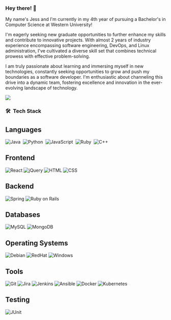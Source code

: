 ### Hey there! 👋

My name's Jess and I'm currently in my 4th year of pursuing a Bachelor's in Computer Science at Western University! 

I'm eagerly seeking new graduate opportunities to further enhance my skills and contribute to innovative projects. With almost 2 years of industry experience encompassing software engineering, DevOps, and Linux administration, I've cultivated a diverse skill set that combines technical prowess with effective problem-solving.

I am truly passionate about learning and immersing myself in new technologies, constantly seeking opportunities to grow and push my boundaries as a software developer. I'm enthusiastic about channeling this drive into a dynamic team, fostering excellence and innovation in  the ever-evolving landscape of technology.

<a href="https://www.linkedin.com/in/li-jessica-cs//" target="_blank"><img src="https://img.shields.io/badge/-Jessica Li-0077B5?style=for-the-badge&logo=Linkedin&logoColor=white"/></a>
### 🛠 &nbsp;Tech Stack
## Languages
![Java](https://img.shields.io/badge/java-%23ED8B00.svg?&style=for-the-badge&logo=java&logoColor=white)&nbsp;
![Python](https://img.shields.io/badge/python%20-%2314354C.svg?&style=for-the-badge&logo=python&logoColor=white)&nbsp;
![JavaScript](https://img.shields.io/badge/javascript-%23ED8B00.svg?&style=for-the-badge&logo=javascript&logoColor=white)&nbsp;
![Ruby](https://img.shields.io/badge/Ruby-CC342D?style=for-the-badge&logo=ruby&logoColor=white)&nbsp;
![C++](https://img.shields.io/badge/C++-blue.svg?style=for-the-badge&logo=c%2B%2B)&nbsp;

## Frontend
![React](https://img.shields.io/badge/react%20-%2320232a.svg?&style=for-the-badge&logo=react&logoColor=%2361DAFB)
![jQuery](https://img.shields.io/badge/jQuery-0769AD?style=for-the-badge&logo=jquery&logoColor=white)
![HTML](https://img.shields.io/badge/HTML5-E34F26?style=for-the-badge&logo=html5&logoColor=white)
![CSS](https://img.shields.io/badge/CSS3-1572B6?style=for-the-badge&logo=css3&logoColor=white)

## Backend
![Spring](https://img.shields.io/badge/Spring-6DB33F?style=for-the-badge&logo=spring&logoColor=white) 
![Ruby on Rails](https://img.shields.io/badge/Ruby_on_Rails-CC0000?style=for-the-badge&logo=ruby-on-rails&logoColor=white)

## Databases
![MySQL](https://img.shields.io/badge/MySQL-005C84?style=for-the-badge&logo=mysql&logoColor=white)
![MongoDB](https://img.shields.io/badge/MongoDB-4EA94B?style=for-the-badge&logo=mongodb&logoColor=white)

## Operating Systems
![Debian](https://img.shields.io/badge/Debian-A81D33?style=for-the-badge&logo=debian&logoColor=white)
![RedHat](https://img.shields.io/badge/Red%20Hat-EE0000?style=for-the-badge&logo=redhat&logoColor=white)
![Windows](https://img.shields.io/badge/Windows-0078D6?style=for-the-badge&logo=windows&logoColor=white)

## Tools
![Git](https://img.shields.io/badge/GIT-E44C30?style=for-the-badge&logo=git&logoColor=white)
![Jira](https://img.shields.io/badge/Jira-0052CC?style=for-the-badge&logo=Jira&logoColor=white)
![Jenkins](https://img.shields.io/badge/Jenkins-D24939?style=for-the-badge&logo=Jenkins&logoColor=whit)
![Ansible](https://img.shields.io/badge/Ansible-000000?style=for-the-badge&logo=ansible&logoColor=white)
![Docker](https://img.shields.io/badge/Docker-2CA5E0?style=for-the-badge&logo=docker&logoColor=white)
![Kubernetes](https://img.shields.io/badge/kubernetes-326ce5.svg?&style=for-the-badge&logo=kubernetes&logoColor=white)

## Testing
![JUnit](https://img.shields.io/badge/Junit5-25A162?style=for-the-badge&logo=junit5&logoColor=white)
